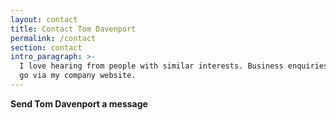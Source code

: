 ```yaml
---
layout: contact
title: Contact Tom Davenport
permalink: /contact
section: contact
intro_paragraph: >-
  I love hearing from people with similar interests. Business enquiries should
  go via my company website.
---
```

**Send Tom Davenport a message**
